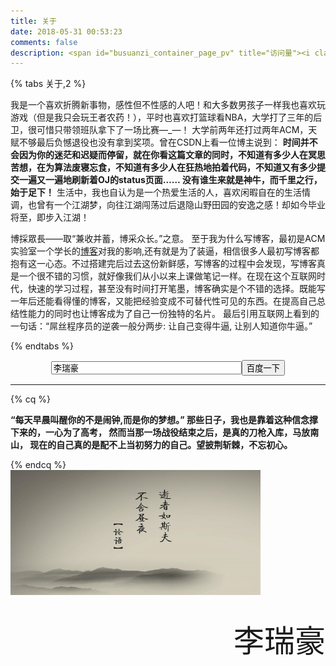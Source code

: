 ```yaml
---
title: 关于
date: 2018-05-31 00:53:23
comments: false
description: <span id="busuanzi_container_page_pv" title="访问量"><i class="fa fa-lightbulb-o"></i> <span id="busuanzi_value_page_pv"></span></span>
---
```


{% tabs 关于,2 %}
<!-- tab 关于博主 -->
我是一个喜欢折腾新事物，感性但不性感的人吧！和大多数男孩子一样我也喜欢玩游戏（但是我只会玩王者农药！），平时也喜欢打篮球看NBA，大学打了三年的后卫，很可惜只带领班队拿下了一场比赛—\_—！
大学前两年还打过两年ACM，天赋不够最后负憾退役也没有拿到奖项。曾在CSDN上看一位博主说到：
**时间并不会因为你的迷茫和迟疑而停留，就在你看这篇文章的同时，不知道有多少人在冥思苦想，在为算法废寝忘食，不知道有多少人在狂热地拍着代码，不知道又有多少提交一遍又一遍地刷新着OJ的status页面…… 
没有谁生来就是神牛，而千里之行，始于足下！**
生活中，我也自认为是一个热爱生活的人，喜欢闲暇自在的生活情调，也曾有一个江湖梦，向往江湖闯荡过后退隐山野田园的安逸之感！却如今毕业将至，即步入江湖！

<!-- endtab -->
<!-- tab 关于博客 -->
博採眾長——取“兼收并蓄，博采众长。”之意。
至于我为什么写博客，最初是ACM实验室一个学长的[博客](http://qiuchengjia.cn)对我的影响,还有就是为了装逼，相信很多人最初写博客都抱有这一心态。不过搭建完后过去这份新鲜感，写博客的过程中会发现，写博客真是一个很不错的习惯，就好像我们从小以来上课做笔记一样。在现在这个互联网时代，快速的学习过程，甚至没有时间打开笔墨，博客确实是个不错的选择。既能写一年后还能看得懂的博客，又能把经验变成不可替代性可见的东西。在提高自己总结性能力的同时也让博客成为了自己一份独特的名片。
最后引用互联网上看到的一句话：“屌丝程序员的逆袭一般分两步: 让自己变得牛逼, 让别人知道你牛逼。”
<!-- endtab -->

{% endtabs %}
<form onsubmit="return baiduWithHttps(this)" action="https://www.baidu.com/baidu" target="_blank">
<center><input type="text" onfocus="&quot;李瑞豪的博客&quot;==value&amp;&amp;(value=&quot;&quot;)" onblur="&quot;&quot;==value&amp;&amp;(value=&quot;李瑞豪&quot;)" name="word" size="35" value="李瑞豪"><input type="submit" value="百度一下" class="btn self-btn bg s_btn"></center>
</form>

---

{% cq %}

**“每天早晨叫醒你的不是闹钟,而是你的梦想。”
那些日子，我也是靠着这种信念撑下来的，一心为了高考，
然而当那一场战役结束之后，是真的刀枪入库，马放南山，
现在的自己真的是配不上当初努力的自己。望披荆斩棘，不忘初心。**

{% endcq %}    
<img src="/images/about.jpg" width="400" height="200">
<p style="font-family: MMT;font-size: 350%;line-height:45px;" align="right">李瑞豪</p>
